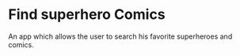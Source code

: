# Find superhero Comics
An app which allows the user to search his favorite superheroes and comics. 

